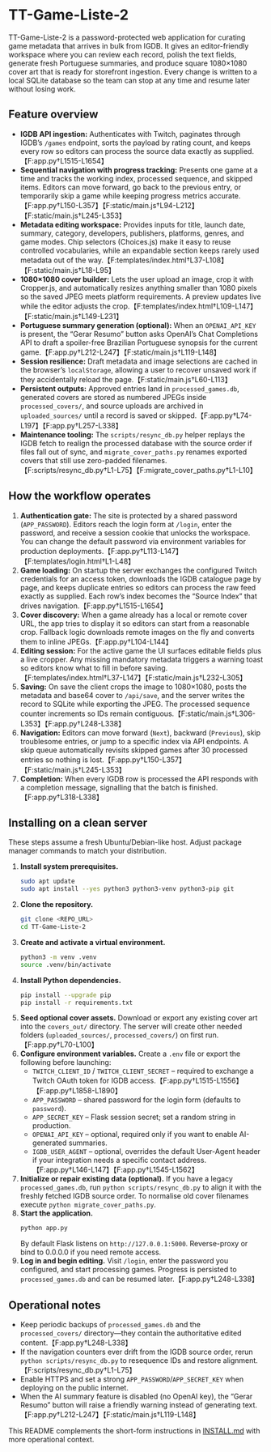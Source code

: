 # TT-Game-Liste-2

TT-Game-Liste-2 is a password-protected web application for curating game metadata that arrives in bulk from IGDB. It gives an editor-friendly workspace where you can review each record, polish the text fields, generate fresh Portuguese summaries, and produce square 1080×1080 cover art that is ready for storefront ingestion. Every change is written to a local SQLite database so the team can stop at any time and resume later without losing work.

## Feature overview

- **IGDB API ingestion:** Authenticates with Twitch, paginates through IGDB’s `/games` endpoint, sorts the payload by rating count, and keeps every row so editors can process the source data exactly as supplied.【F:app.py†L1515-L1654】
- **Sequential navigation with progress tracking:** Presents one game at a time and tracks the working index, processed sequence, and skipped items. Editors can move forward, go back to the previous entry, or temporarily skip a game while keeping progress metrics accurate.【F:app.py†L150-L357】【F:static/main.js†L94-L212】【F:static/main.js†L245-L353】
- **Metadata editing workspace:** Provides inputs for title, launch date, summary, category, developers, publishers, platforms, genres, and game modes. Chip selectors (Choices.js) make it easy to reuse controlled vocabularies, while an expandable section keeps rarely used metadata out of the way.【F:templates/index.html†L37-L108】【F:static/main.js†L18-L95】
- **1080×1080 cover builder:** Lets the user upload an image, crop it with Cropper.js, and automatically resizes anything smaller than 1080 pixels so the saved JPEG meets platform requirements. A preview updates live while the editor adjusts the crop.【F:templates/index.html†L109-L147】【F:static/main.js†L149-L231】
- **Portuguese summary generation (optional):** When an `OPENAI_API_KEY` is present, the “Gerar Resumo” button asks OpenAI’s Chat Completions API to draft a spoiler-free Brazilian Portuguese synopsis for the current game.【F:app.py†L212-L247】【F:static/main.js†L119-L148】
- **Session resilience:** Draft metadata and image selections are cached in the browser’s `localStorage`, allowing a user to recover unsaved work if they accidentally reload the page.【F:static/main.js†L60-L113】
- **Persistent outputs:** Approved entries land in `processed_games.db`, generated covers are stored as numbered JPEGs inside `processed_covers/`, and source uploads are archived in `uploaded_sources/` until a record is saved or skipped.【F:app.py†L74-L197】【F:app.py†L257-L338】
- **Maintenance tooling:** The `scripts/resync_db.py` helper replays the IGDB fetch to realign the processed database with the source order if files fall out of sync, and `migrate_cover_paths.py` renames exported covers that still use zero-padded filenames.【F:scripts/resync_db.py†L1-L75】【F:migrate_cover_paths.py†L1-L10】

## How the workflow operates

1. **Authentication gate:** The site is protected by a shared password (`APP_PASSWORD`). Editors reach the login form at `/login`, enter the password, and receive a session cookie that unlocks the workspace. You can change the default password via environment variables for production deployments.【F:app.py†L113-L147】【F:templates/login.html†L1-L48】
2. **Game loading:** On startup the server exchanges the configured Twitch credentials for an access token, downloads the IGDB catalogue page by page, and keeps duplicate entries so editors can process the raw feed exactly as supplied. Each row’s index becomes the “Source Index” that drives navigation.【F:app.py†L1515-L1654】
3. **Cover discovery:** When a game already has a local or remote cover URL, the app tries to display it so editors can start from a reasonable crop. Fallback logic downloads remote images on the fly and converts them to inline JPEGs.【F:app.py†L104-L144】
4. **Editing session:** For the active game the UI surfaces editable fields plus a live cropper. Any missing mandatory metadata triggers a warning toast so editors know what to fill in before saving.【F:templates/index.html†L37-L147】【F:static/main.js†L232-L305】
5. **Saving:** On save the client crops the image to 1080×1080, posts the metadata and base64 cover to `/api/save`, and the server writes the record to SQLite while exporting the JPEG. The processed sequence counter increments so IDs remain contiguous.【F:static/main.js†L306-L353】【F:app.py†L248-L338】
6. **Navigation:** Editors can move forward (`Next`), backward (`Previous`), skip troublesome entries, or jump to a specific index via API endpoints. A skip queue automatically revisits skipped games after 30 processed entries so nothing is lost.【F:app.py†L150-L357】【F:static/main.js†L245-L353】
7. **Completion:** When every IGDB row is processed the API responds with a completion message, signalling that the batch is finished.【F:app.py†L318-L338】

## Installing on a clean server

These steps assume a fresh Ubuntu/Debian-like host. Adjust package manager commands to match your distribution.

1. **Install system prerequisites.**
   ```bash
   sudo apt update
   sudo apt install --yes python3 python3-venv python3-pip git
   ```
2. **Clone the repository.**
   ```bash
   git clone <REPO_URL>
   cd TT-Game-Liste-2
   ```
3. **Create and activate a virtual environment.**
   ```bash
   python3 -m venv .venv
   source .venv/bin/activate
   ```
4. **Install Python dependencies.**
   ```bash
   pip install --upgrade pip
   pip install -r requirements.txt
   ```
5. **Seed optional cover assets.** Download or export any existing cover art into the `covers_out/` directory. The server will create other needed folders (`uploaded_sources/`, `processed_covers/`) on first run.【F:app.py†L70-L100】
6. **Configure environment variables.** Create a `.env` file or export the following before launching:
   - `TWITCH_CLIENT_ID` / `TWITCH_CLIENT_SECRET` – required to exchange a Twitch OAuth token for IGDB access.【F:app.py†L1515-L1556】【F:app.py†L1858-L1890】
   - `APP_PASSWORD` – shared password for the login form (defaults to `password`).
   - `APP_SECRET_KEY` – Flask session secret; set a random string in production.
   - `OPENAI_API_KEY` – optional, required only if you want to enable AI-generated summaries.
   - `IGDB_USER_AGENT` – optional, overrides the default User-Agent header if your integration needs a specific contact address.【F:app.py†L146-L147】【F:app.py†L1545-L1562】
7. **Initialize or repair existing data (optional).** If you have a legacy `processed_games.db`, run `python scripts/resync_db.py` to align it with the freshly fetched IGDB source order. To normalise old cover filenames execute `python migrate_cover_paths.py`.
8. **Start the application.**
   ```bash
   python app.py
   ```
   By default Flask listens on `http://127.0.0.1:5000`. Reverse-proxy or bind to 0.0.0.0 if you need remote access.
9. **Log in and begin editing.** Visit `/login`, enter the password you configured, and start processing games. Progress is persisted to `processed_games.db` and can be resumed later.【F:app.py†L248-L338】

## Operational notes

- Keep periodic backups of `processed_games.db` and the `processed_covers/` directory—they contain the authoritative edited content.【F:app.py†L248-L338】
- If the navigation counters ever drift from the IGDB source order, rerun `python scripts/resync_db.py` to resequence IDs and restore alignment.【F:scripts/resync_db.py†L1-L75】
- Enable HTTPS and set a strong `APP_PASSWORD`/`APP_SECRET_KEY` when deploying on the public internet.
- When the AI summary feature is disabled (no OpenAI key), the “Gerar Resumo” button will raise a friendly warning instead of generating text.【F:app.py†L212-L247】【F:static/main.js†L119-L148】

This README complements the short-form instructions in [INSTALL.md](INSTALL.md) with more operational context.
